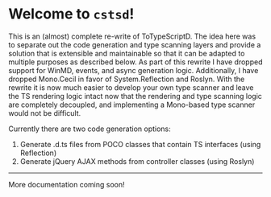 Welcome to `cstsd`!
====

This is an (almost) complete re-write of ToTypeScriptD. The idea here was to separate
out the code generation and type scanning layers and provide a solution that is 
extensible and maintainable so that it can be adapted to multiple purposes as described 
below. As part of this rewrite I have dropped support for WinMD, events, and async
generation logic. Additionally, I have dropped Mono.Cecil in favor of System.Reflection and Roslyn.
With the rewrite it is now much easier to develop your own type scanner and leave the
TS rendering logic intact now that the rendering and type scanning logic are completely 
decoupled, and implementing a Mono-based type scanner would not be difficult.


Currently there are two code generation options:

1) Generate .d.ts files from POCO classes that contain TS interfaces (using Reflection)
2) Generate jQuery AJAX methods from controller classes (using Roslyn)

---

More documentation coming soon!
